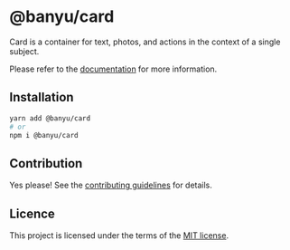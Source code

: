 # @banyu/card

Card is a container for text, photos, and actions in the context of a single subject.

Please refer to the [documentation](https://Banyu.org/docs/components/card) for more information.

## Installation

```sh
yarn add @banyu/card
# or
npm i @banyu/card
```

## Contribution

Yes please! See the
[contributing guidelines](https://github.com/nextui-org/nextui/blob/master/CONTRIBUTING.md)
for details.

## Licence

This project is licensed under the terms of the
[MIT license](https://github.com/nextui-org/nextui/blob/master/LICENSE).
